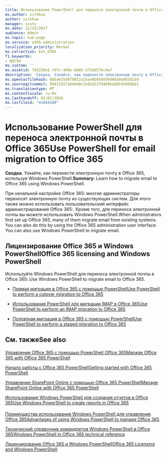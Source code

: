 ```yaml
---
title: Использование PowerShell для переноса электронной почты в Office 365
ms.author: sirkkuw
author: sirkkuw
manager: scotv
ms.date: 12/15/2017
audience: Admin
ms.topic: hub-page
ms.service: o365-administration
localization_priority: Normal
ms.collection: Ent_O365
f1.keywords:
- NOCSH
ms.custom: ''
ms.assetid: 795158e1-7dfc-4d9e-b805-373dd576c4e7
description: 'Сводка. Узнайте, как перенести электронную почту в Office 365: с помощью Windows PowerShell.'
ms.openlocfilehash: 6bba635d0f8022a1bae0b6b95d9d66a9a0d3d2ad
ms.sourcegitcommit: 99411927abdb40c2e82d2279489ba60545989bb1
ms.translationtype: MT
ms.contentlocale: ru-RU
ms.lasthandoff: 02/07/2020
ms.locfileid: "41844180"
---
```

# <a name="use-powershell-for-email-migration-to-office-365"></a><span data-ttu-id="0d729-103">Использование PowerShell для переноса электронной почты в Office 365</span><span class="sxs-lookup"><span data-stu-id="0d729-103">Use PowerShell for email migration to Office 365</span></span>

 <span data-ttu-id="0d729-104">**Сводка.** Узнайте, как перенести электронную почту в Office 365, используя Windows PowerShell.</span><span class="sxs-lookup"><span data-stu-id="0d729-104">**Summary:** Learn how to migrate email to Office 365 using Windows PowerShell.</span></span>
  
<span data-ttu-id="0d729-p101">При начальной настройке Office 365: многие администраторы переносят электронную почту из существующих систем. Для этого также можно использовать пользовательский интерфейс администрирования Office 365:. Кроме того, для переноса электронной почты вы можете использовать Windows PowerShell.</span><span class="sxs-lookup"><span data-stu-id="0d729-p101">When administrators first set up Office 365, many of them migrate email from existing systems. You can also do this by using the Office 365 administration user interface. You can also use Windows PowerShell to migrate email.</span></span>
  
## <a name="office-365-licensing-and-windows-powershell"></a><span data-ttu-id="0d729-108">Лицензирование Office 365 и Windows PowerShell</span><span class="sxs-lookup"><span data-stu-id="0d729-108">Office 365 licensing and Windows PowerShell</span></span>

<span data-ttu-id="0d729-109">Используйте Windows PowerShell для переноса электронной почты в Office 365:.</span><span class="sxs-lookup"><span data-stu-id="0d729-109">Use Windows PowerShell to migrate email to Office 365.</span></span> 
  
- [<span data-ttu-id="0d729-110">Прямая миграция в Office 365 с помощью PowerShell</span><span class="sxs-lookup"><span data-stu-id="0d729-110">Use PowerShell to perform a cutover migration to Office 365</span></span>](use-powershell-to-perform-a-cutover-migration-to-office-365.md)
    
- [<span data-ttu-id="0d729-111">Использование PowerShell для миграции IMAP в Office 365</span><span class="sxs-lookup"><span data-stu-id="0d729-111">Use PowerShell to perform an IMAP migration to Office 365</span></span>](use-powershell-to-perform-an-imap-migration-to-office-365.md)
    
- [<span data-ttu-id="0d729-112">Поэтапная миграция в Office 365 с помощью PowerShell</span><span class="sxs-lookup"><span data-stu-id="0d729-112">Use PowerShell to perform a staged migration to Office 365</span></span>](use-powershell-to-perform-a-staged-migration-to-office-365.md)
    
## <a name="see-also"></a><span data-ttu-id="0d729-113">См. также</span><span class="sxs-lookup"><span data-stu-id="0d729-113">See also</span></span>

#### 

[<span data-ttu-id="0d729-114">Управление Office 365 с помощью PowerShell Office 365</span><span class="sxs-lookup"><span data-stu-id="0d729-114">Manage Office 365 with Office 365 PowerShell</span></span>](manage-office-365-with-office-365-powershell.md)
  
[<span data-ttu-id="0d729-115">Начало работы с Office 365 PowerShell</span><span class="sxs-lookup"><span data-stu-id="0d729-115">Getting started with Office 365 PowerShell</span></span>](getting-started-with-office-365-powershell.md)
  
[<span data-ttu-id="0d729-116">Управление SharePoint Online с помощью Office 365 PowerShell</span><span class="sxs-lookup"><span data-stu-id="0d729-116">Manage SharePoint Online with Office 365 PowerShell</span></span>](manage-sharepoint-online-with-office-365-powershell.md)
  
[<span data-ttu-id="0d729-117">Использование Windows PowerShell для создания отчетов в Office 365</span><span class="sxs-lookup"><span data-stu-id="0d729-117">Use Windows PowerShell to create reports in Office 365</span></span>](use-windows-powershell-to-create-reports-in-office-365.md)
#### 

[<span data-ttu-id="0d729-118">Преимущества использования Windows PowerShell для управления Office 365</span><span class="sxs-lookup"><span data-stu-id="0d729-118">Advantages of using Windows PowerShell to manage Office 365</span></span>](https://technet.microsoft.com/library/15144a50-453e-4cd5-befd-bc6736697967.aspx)
  
[<span data-ttu-id="0d729-119">Технический справочник командлетов Windows PowerShell в Office 365</span><span class="sxs-lookup"><span data-stu-id="0d729-119">Windows PowerShell in Office 365 technical reference</span></span>](https://technet.microsoft.com/library/10d5c66a-7579-4319-aaa5-7a5e21d49cea.aspx)
  
[<span data-ttu-id="0d729-120">Лицензирование Office 365 и Windows PowerShell</span><span class="sxs-lookup"><span data-stu-id="0d729-120">Office 365 Licensing and Windows PowerShell</span></span>](https://technet.microsoft.com/library/6ca0e430-f7ba-4184-becf-14c6c5c8dde5.aspx)

